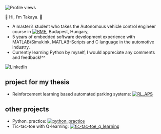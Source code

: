 ![Profile views](https://visitor-badge.laobi.icu/badge?page_id=taka-rl)  

👋 Hi, I’m Takaya. 🗾  
- A master’s student who takes the Autonomous vehicle control engineer course in [![BME]()](https://transportation.bme.hu/msc-programmes/applicants/autonomous-vehicle-control-engineering-master-msc/), Budapest, Hungary,
- 5 years of embedded software development experience with MATLAB/Simukink, MATLAB-Scripts and C language in the automotive industry.  
- Currently learning Python by myself, I would appreciate any comments and feedback!^^

[![LinkedIn](https://img.shields.io/badge/LinkedIn-profile-blue)](https://www.linkedin.com/in/takaya-murakami)

## project for my thesis
- Reinforcement learning based automated parking systems: [![RL_APS]()](https://github.com/taka-rl/RL_APS)

## other projects
- Python_practice: [![python_practice]()](https://github.com/taka-rl/python_practice)
- Tic-tac-toe with Q-learning: [![tic-tac-toe_q_learning]()](https://github.com/taka-rl/tic-tac-toe_q_learning)


<!---
taka-rl/taka-rl is a ✨ special ✨ repository because its `README.md` (this file) appears on your GitHub profile.
You can click the Preview link to take a look at your changes.
--->
